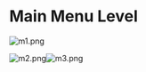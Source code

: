 # Main Menu Level

<p><img src="https://vertexschool.instructure.com/courses/288/files/17115/preview?verifier=8gSrv7WHIaogO7mya0UkaWZYBMIHABDxxTJGJMwO" alt="m1.png" data-api-endpoint="https://vertexschool.instructure.com/api/v1/courses/288/files/17115" data-api-returntype="File"></p>
<p><img src="https://vertexschool.instructure.com/courses/288/files/17116/preview?verifier=rnGRDS3edAf9kawvQg9YuHgHMOmoq4MiUCm3FiEc" alt="m2.png" data-api-endpoint="https://vertexschool.instructure.com/api/v1/courses/288/files/17116" data-api-returntype="File"><img src="https://vertexschool.instructure.com/courses/288/files/17117/preview?verifier=5FXXH1wPt7vNkFh0WfCqwFOjKz50v3nBIxLKjvjt" alt="m3.png" data-api-endpoint="https://vertexschool.instructure.com/api/v1/courses/288/files/17117" data-api-returntype="File"></p>